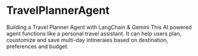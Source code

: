# TravelPlannerAgent
Building a Travel Planner Agent with LangChain &amp; Gemini
This AI powered agent functions like a personal travel assistant. It can help users plan, coustomize and save multi-day intineraies based on destination, preferences and budget.
